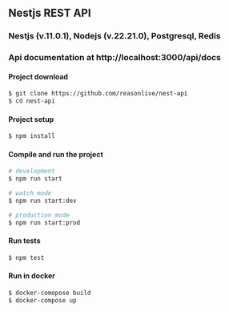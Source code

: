 ## Nestjs REST API

### Nestjs (v.11.0.1), Nodejs (v.22.21.0), Postgresql, Redis
### Api documentation at http://localhost:3000/api/docs

#### Project download
```bash
$ git clone https://github.com/reasonlive/nest-api
$ cd nest-api
```

#### Project setup

```bash
$ npm install
```

#### Compile and run the project

```bash
# development
$ npm run start

# watch mode
$ npm run start:dev

# production mode
$ npm run start:prod
```

#### Run tests

```bash
$ npm test
```

#### Run in docker
```bash
$ docker-comopose build
$ docker-compose up
```